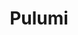 ---
title: Pulumi
sidebar_position: 1
tags: ['Infrastructure Automation', 'Infrastructure as Code', 'Pulumi', 'Pulumi Cloud', 'Pulumi Enterprise']
---